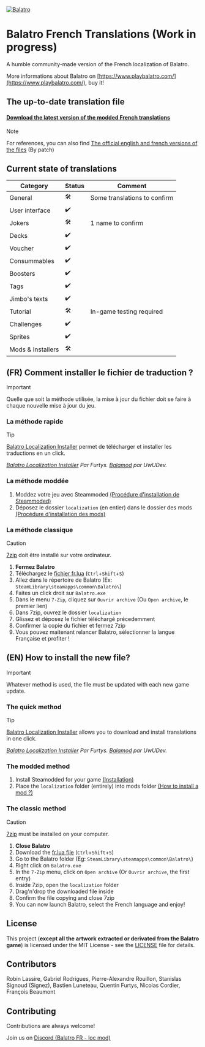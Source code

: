 
[![Balatro](https://www.playbalatro.com/assets/logo2-C9SU2BrI.png)](https://www.playbalatro.com/)

# Balatro French Translations (Work in progress)

A humble community-made version of the French localization of Balatro.

More informations about Balatro on [https://www.playbalatro.com/](https://www.playbalatro.com/), buy it!

## The up-to-date translation file

#### [Download the latest version of the modded French translations](https://github.com/FrBmt-BIGetNouf/balatro-french-translations/blob/main/localization/fr.lua)

> [!NOTE]
> For references, you can also find [The official english and french versions of the files](https://github.com/FrBmt-BIGetNouf/balatro-french-translations/blob/main/localization_official) (By patch)

## Current state of translations

| Category             | Status | Comment |
| -------------------- | ------ | ------- |
| General              | 🛠️ | Some translations to confirm |
| User interface       | ✔️ | |
| Jokers               | 🛠️ | 1 name to confirm |
| Decks                | ✔️ | |
| Voucher              | ✔️ | |
| Consummables         | ✔️ | |
| Boosters             | ✔️ | |
| Tags                 | ✔️ | |
| Jimbo's texts        | ✔️ | |
| Tutorial             | 🛠️ | In-game testing required |
| Challenges           | ✔️ | |
| Sprites              | ✔️ | |
| Mods & Installers    | 🛠️ | |

## (FR) Comment installer le fichier de traduction ?

> [!IMPORTANT]
> Quelle que soit la méthode utilisée, la mise à jour du fichier doit se faire à chaque nouvelle mise à jour du jeu.

### La méthode rapide

> [!TIP]
> [Balatro Localization Installer](https://github.com/Furtys/Balatro_Localization_Installer?tab=readme-ov-file#fr-comment-utiliser-le-script-) permet de télécharger et installer les traductions en un click.

*[Balatro Localization Installer](https://github.com/Furtys/Balatro_Localization_Installer?tab=readme-ov-file#fr-comment-utiliser-le-script-) Par Furtys.
[Balamod](https://github.com/UwUDev/balamod) par UwUDev.*

### La méthode moddée

1. Moddez votre jeu avec Steammoded [(Procédure d'installation de Steammoded)](https://github.com/Steamopollys/Steamodded?tab=readme-ov-file#installation)
2. Déposez le dossier `localization` (en entier) dans le dossier des mods [(Procédure d'installation des mods)](https://github.com/Steamopollys/Steamodded?tab=readme-ov-file#how-to-install-a-mod)

### La méthode classique

> [!CAUTION]
> [7zip](https://7-zip.org/) doit être installé sur votre ordinateur.

1. **Fermez Balatro**
2. Téléchargez le [fichier fr.lua](https://github.com/FrBmt-BIGetNouf/balatro-french-translations/blob/main/localization/fr.lua) (`Ctrl`+`Shift`+`S`)
3. Allez dans le répertoire de Balatro (Ex: `SteamLibrary\steamapps\common\Balatro\`)
4. Faites un click droit sur `Balatro.exe`
5. Dans le menu `7-Zip`, cliquez sur `Ouvrir archive` (Ou `Open archive`, le premier lien)
6. Dans 7zip, ouvrez le dossier `localization`
7. Glissez et déposez le fichier téléchargé précedemment
8. Confirmer la copie du fichier et fermez 7zip
9. Vous pouvez maitenant relancer Balatro, sélectionner la langue Française et profiter !

## (EN) How to install the new file?

> [!IMPORTANT]
> Whatever method is used, the file must be updated with each new game update.

### The quick method

> [!TIP]
> [Balatro Localization Installer](https://github.com/Furtys/Balatro_Localization_Installer?tab=readme-ov-file#fr-comment-utiliser-le-script-) allows you to download and install translations in one click.

*[Balatro Localization Installer](https://github.com/Furtys/Balatro_Localization_Installer?tab=readme-ov-file#fr-comment-utiliser-le-script-) Par Furtys.
[Balamod](https://github.com/UwUDev/balamod) par UwUDev.*

### The modded method

1. Install Steamodded for your game [(Installation)](https://github.com/Steamopollys/Steamodded?tab=readme-ov-file#installation)
2. Place the `localization` folder (entirely) into mods folder [(How to install a mod ?)](https://github.com/Steamopollys/Steamodded?tab=readme-ov-file#how-to-install-a-mod)

### The classic method

> [!CAUTION]
> [7zip](https://7-zip.org/) must be installed on your computer.

1. **Close Balatro**
2. Download the [fr.lua file](https://github.com/FrBmt-BIGetNouf/balatro-french-translations/blob/main/localization/fr.lua) (`Ctrl`+`Shift`+`S`)
3. Go to the Balatro folder (Eg: `SteamLibrary\steamapps\common\Balatro\`)
4. Right click on `Balatro.exe`
5. In the `7-Zip` menu, click on `Open archive` (Or `Ouvrir archive`, the first entry)
6. Inside 7zip, open the `localization` folder
7. Drag'n'drop the downloaded file inside
8. Confirm the file copying and close 7zip
9. You can now launch Balatro, select the French language and enjoy!

## License

This project (**except all the artwork extracted or derivated from the Balatro game**) is licensed under the MIT License - see the [LICENSE](LICENSE) file for details.

## Contributors

Robin Lassire, Gabriel Rodrigues, Pierre-Alexandre Rouillon, Stanislas Signoud (Signez), Bastien Luneteau, Quentin Furtys, Nicolas Cordier, François Beaumont

## Contributing

Contributions are always welcome!

Join us on [Discord (Balatro FR - loc mod)](https://discord.gg/kQMdHTXB3Z)
